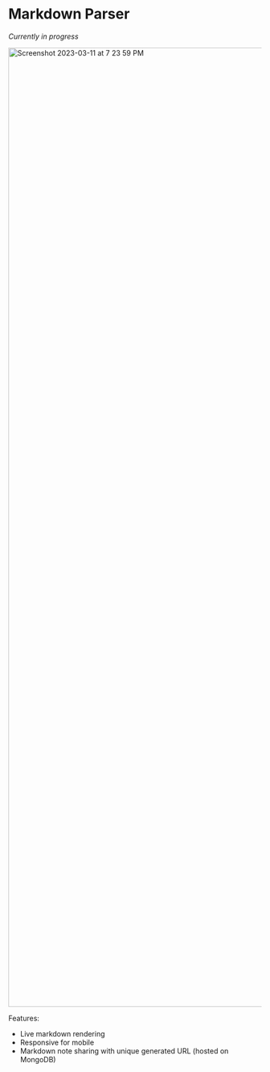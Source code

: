 # Markdown Parser
*Currently in progress*

<img width="1904" alt="Screenshot 2023-03-11 at 7 23 59 PM" src="https://user-images.githubusercontent.com/62436772/224517491-8d81a06c-754b-42a9-bf4f-be9a1ce45d70.png">

Features:
- Live markdown rendering
- Responsive for mobile
- Markdown note sharing with unique generated URL (hosted on MongoDB)
